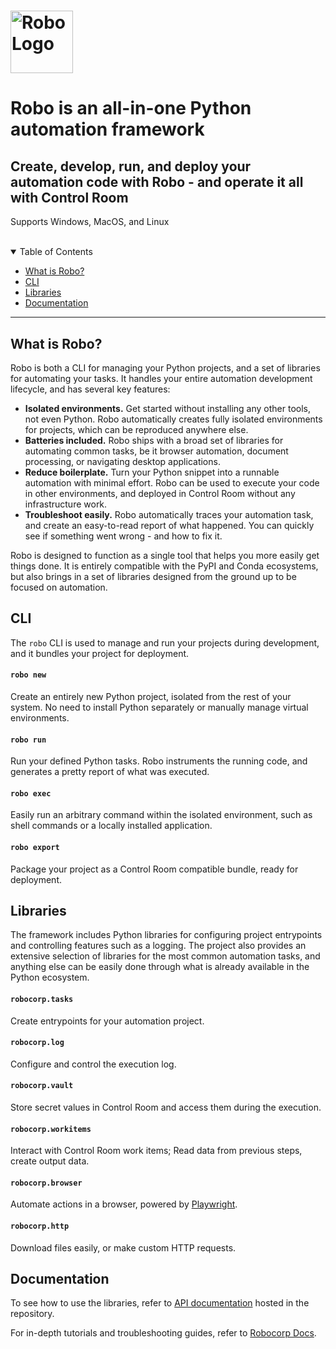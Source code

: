 <h1>
  <a href="https://github.com/robocorp/robo/">
    <img src="./docs/include/logo.png" alt="Robo Logo" height="100">
  </a>
</h1>

# Robo is an all-in-one Python automation framework

## Create, develop, run, and deploy your automation code with Robo - and operate it all with Control Room

Supports Windows, MacOS, and Linux

<br/>
<details open="open">
<summary>Table of Contents</summary>

- [What is Robo?](#what-is-robo)
- [CLI](#cli)
- [Libraries](#libraries)
- [Documentation](#documentation)

</details>

---

## What is Robo?

Robo is both a CLI for managing your Python projects, and a set of libraries for automating your tasks. It handles your entire automation development lifecycle, and has several key features:

- **Isolated environments.** Get started without installing any other tools, not even Python. Robo automatically creates fully isolated environments for projects, which can be reproduced anywhere else.
- **Batteries included.** Robo ships with a broad set of libraries for automating common tasks, be it browser automation, document processing, or navigating desktop applications.
- **Reduce boilerplate.** Turn your Python snippet into a runnable automation with minimal effort. Robo can be used to execute your code in other environments, and deployed in Control Room without any infrastructure work.
- **Troubleshoot easily.** Robo automatically traces your automation task, and create an easy-to-read report of what happened. You can quickly see if something went wrong - and how to fix it.

Robo is designed to function as a single tool that helps you more easily get things done. It is entirely compatible with the PyPI and Conda ecosystems, but also brings in a set of libraries designed from the ground up to be focused on automation.

## CLI

The `robo` CLI is used to manage and run your projects during development, and it bundles your project for deployment.

#### `robo new`

Create an entirely new Python project, isolated from the rest of your system. No need to install Python separately or manually manage virtual environments.

#### `robo run`

Run your defined Python tasks. Robo instruments the running code, and generates a pretty report of what was executed.

#### `robo exec`

Easily run an arbitrary command within the isolated environment, such as shell commands or a locally installed application.

#### `robo export`

Package your project as a Control Room compatible bundle, ready for deployment.

## Libraries

The framework includes Python libraries for configuring project entrypoints and controlling features such as a logging. The project also provides an extensive selection of libraries for the most common automation tasks, and anything else can be easily done through what is already available in the Python ecosystem.

#### `robocorp.tasks`

Create entrypoints for your automation project.

#### `robocorp.log`

Configure and control the execution log.

#### `robocorp.vault`

Store secret values in Control Room and access them during the execution.

#### `robocorp.workitems`

Interact with Control Room work items; Read data from previous steps, create output data.

#### `robocorp.browser`

Automate actions in a browser, powered by [Playwright](https://playwright.dev/).

#### `robocorp.http`

Download files easily, or make custom HTTP requests.

## Documentation

To see how to use the libraries, refer to [API documentation](docs/README.md) hosted in the repository.

For in-depth tutorials and troubleshooting guides, refer to [Robocorp Docs](https://robocorp.com/docs).
